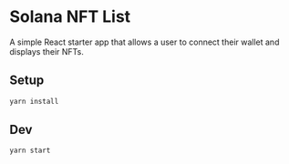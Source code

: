 # Solana NFT List

A simple React starter app that allows a user to connect their wallet and displays their NFTs.

## Setup

```bash
yarn install
```

## Dev

```bash
yarn start
```
